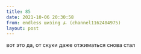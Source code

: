 ```yaml
---
title: 85
date: 2021-10-06 20:30:58
from: endless шизing ⍼ (channel1162404975)
layout: post
---
```


вот это да, от скуки даже отжиматься снова стал
